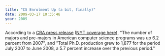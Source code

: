 ```yaml
---
title: "CS Enrolment Up (a bit, finally)"
date: 2009-03-17 10:35:48
year: 2009
---
```

According to a <a href="http://www.cra.org/govaffairs/blog/archives/000729.html">CRA press release</a> (<a href="http://www.nytimes.com/2009/03/17/science/17comp.html">NYT coverage here</a>), "The number of majors and pre-majors in American computer science programs was up 6.2 percent from 2007", and "Total Ph.D. production grew to 1,877 for the period  July 2007 to June 2008, a 5.7 percent increase over the previous period."
